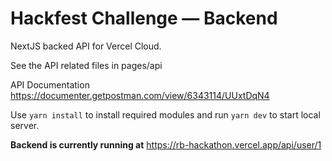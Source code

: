# Hackfest Challenge — Backend

NextJS backed API for Vercel Cloud.

See the API related files in pages/api

API Documentation
https://documenter.getpostman.com/view/6343114/UUxtDqN4


Use `yarn install` to install required modules and run `yarn dev` to start local server.


**Backend is currently running at**
https://rb-hackathon.vercel.app/api/user/1
